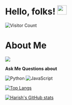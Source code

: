 # Hello, folks! <img src="https://raw.githubusercontent.com/MartinHeinz/MartinHeinz/master/wave.gif" width="30px">

<!-- ![visitors](https://visitor-badge-reloaded.herokuapp.com/badge?page_id=avinash7375.avinash7375&color=00df00) -->
![Visitor Count](https://profile-counter.glitch.me/{harishkumar59}/count.svg)
<h1>
  About Me
</h1>


<img src = https://source.unsplash.com/1200x400/?coding >


<p>
<b>Ask Me Questions about</b>
  
  ![Python](https://img.shields.io/badge/python-3670A0?style=for-the-badge&logo=python&logoColor=ffdd54)      ![JavaScript](https://img.shields.io/badge/javascript-%23323330.svg?style=for-the-badge&logo=javascript&logoColor=%23F7DF1E)   

  
  
[![Top Langs](https://github-readme-stats.vercel.app/api/top-langs/?username=harishkumar59&layout=compact)](https://github.com/harishkumar59/harishkumar59)
 </p>
  

[![Harish's GitHub stats](https://github-readme-stats.vercel.app/api?username=harishkumar59)](https://github.com/harishkumar59/harishkumar59)

